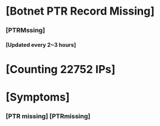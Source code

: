 # [Botnet PTR Record Missing]
### [PTRMssing]
#### [Updated every 2~3 hours]

# [Counting 22752 IPs]

# [Symptoms] 
###   [PTR missing] [PTRmissing]
